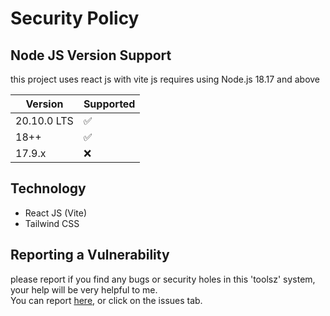 # Security Policy

## Node JS Version Support

this project uses react js with vite js requires using Node.js 18.17 and above

| Version     | Supported          |
| ----------- | ------------------ |
| 20.10.0 LTS | :white_check_mark: |
| 18++        | :white_check_mark: |
| 17.9.x      | :x:                |

## Technology
- React JS (Vite)
- Tailwind CSS

## Reporting a Vulnerability

please report if you find any bugs or security holes in this 'toolsz' system,
your help will be very helpful to me.<br> You can report
[here](https://github.com/fajriyan/al-quran/issues/new), or click on the issues
tab.
